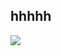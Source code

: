 ## hhhhh
[![](https://www.herokucdn.com/deploy/button.png)](https://heroku.com/deploy?template=https://github.com/LY4ELV/hhhhh.git)

